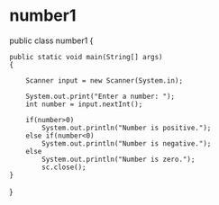 # number1
public class number1 
{

    public static void main(String[] args)
    { 

        Scanner input = new Scanner(System.in);

        System.out.print("Enter a number: ");
        int number = input.nextInt();

        if(number>0) 
            System.out.println("Number is positive.");
        else if(number<0) 
            System.out.println("Number is negative.");
        else
            System.out.println("Number is zero.");
            sc.close();
    }
    
}
